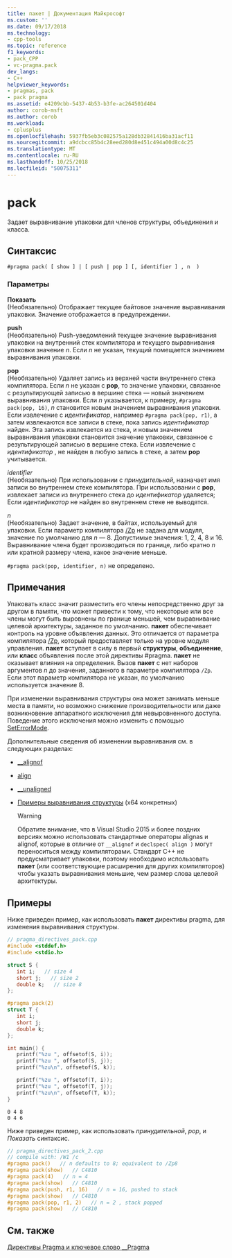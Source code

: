 ```yaml
---
title: пакет | Документация Майкрософт
ms.custom: ''
ms.date: 09/17/2018
ms.technology:
- cpp-tools
ms.topic: reference
f1_keywords:
- pack_CPP
- vc-pragma.pack
dev_langs:
- C++
helpviewer_keywords:
- pragmas, pack
- pack pragma
ms.assetid: e4209cbb-5437-4b53-b3fe-ac264501d404
author: corob-msft
ms.author: corob
ms.workload:
- cplusplus
ms.openlocfilehash: 5937fb5eb3c082575a128db32841416ba31acf11
ms.sourcegitcommit: a9dcbcc85b4c28eed280d8e451c494a00d8c4c25
ms.translationtype: MT
ms.contentlocale: ru-RU
ms.lasthandoff: 10/25/2018
ms.locfileid: "50075311"
---
```

# <a name="pack"></a>pack
Задает выравнивание упаковки для членов структуры, объединения и класса.

## <a name="syntax"></a>Синтаксис

```
#pragma pack( [ show ] | [ push | pop ] [, identifier ] , n  )
```

### <a name="parameters"></a>Параметры

**Показать**<br/>
(Необязательно) Отображает текущее байтовое значение выравнивания упаковки. Значение отображается в предупреждении.

**push**<br/>
(Необязательно) Push-уведомлений текущее значение выравнивания упаковки на внутренний стек компилятора и текущего выравнивания упаковки значение *n*. Если *n* не указан, текущий помещается значением выравнивания упаковки.

**pop**<br/>
(Необязательно) Удаляет запись из верхней части внутреннего стека компилятора. Если *n* не указан с **pop**, то значение упаковки, связанное с результирующей записью в вершине стека — новый значением выравнивания упаковки. Если *n* указывается, к примеру, `#pragma pack(pop, 16)`, *n* становится новым значением выравнивания упаковки. Если извлечение с *идентификатор*, например `#pragma pack(pop, r1)`, а затем извлекаются все записи в стеке, пока запись *идентификатор* найден. Эта запись извлекается из стека, и новым значением выравнивания упаковки становится значение упаковки, связанное с результирующей записью в вершине стека. Если извлечение с *идентификатор* , не найден в любую запись в стеке, а затем **pop** учитывается.

*identifier*<br/>
(Необязательно) При использовании с *принудительной*, назначает имя записи во внутреннем стеке компилятора. При использовании с **pop**, извлекает записи из внутреннего стека до *идентификатор* удаляется; Если *идентификатор* не найден во внутреннем стеке не выводятся.

*n*<br/>
(Необязательно) Задает значение, в байтах, используемый для упаковки. Если параметр компилятора [/Zp](../build/reference/zp-struct-member-alignment.md) не задана для модуля, значение по умолчанию для *n* — 8. Допустимые значения: 1, 2, 4, 8 и 16. Выравнивание члена будет производиться по границе, либо кратно *n* или кратной размеру члена, какое значение меньше.

`#pragma pack(pop, identifier, n)` не определено.

## <a name="remarks"></a>Примечания

Упаковать класс значит разместить его члены непосредственно друг за другом в памяти, что может привести к тому, что некоторые или все члены могут быть выровнены по границе меньшей, чем выравнивание целевой архитектуры, заданное по умолчанию. **пакет** обеспечивает контроль на уровне объявления данных. Это отличается от параметра компилятора [/Zp](../build/reference/zp-struct-member-alignment.md), который предоставляет только на уровне модуля управления. **пакет** вступает в силу в первый **структуры**, **объединение**, или **класс** объявления после этой директивы #pragma. **пакет** не оказывает влияния на определения. Вызов **пакет** с нет наборов аргументов *n* до значения, заданного в параметре компилятора `/Zp`. Если этот параметр компилятора не указан, по умолчанию используется значение 8.

При изменении выравнивания структуры она может занимать меньше места в памяти, но возможно снижение производительности или даже возникновение аппаратного исключения для невыровненного доступа.  Поведение этого исключения можно изменить с помощью [SetErrorMode](https://msdn.microsoft.com/library/windows/desktop/ms680621).

Дополнительные сведения об изменении выравнивания см. в следующих разделах:

- [__alignof](../cpp/alignof-operator.md)

- [align](../cpp/align-cpp.md)

- [__unaligned](../cpp/unaligned.md)

- [Примеры выравнивания структуры](../build/examples-of-structure-alignment.md) (x64 конкретных)

   > [!WARNING]
   > Обратите внимание, что в Visual Studio 2015 и более поздних версиях можно использовать стандартные операторы alignas и alignof, которые в отличие от `__alignof` и `declspec( align )` могут переноситься между компиляторами. Стандарт C++ не предусматривает упаковки, поэтому необходимо использовать **пакет** (или соответствующие расширения для других компиляторов) чтобы указать выравнивания меньшие, чем размер слова целевой архитектуры.

## <a name="examples"></a>Примеры

Ниже приведен пример, как использовать **пакет** директивы pragma, для изменения выравнивания структуры.

```cpp
// pragma_directives_pack.cpp
#include <stddef.h>
#include <stdio.h>

struct S {
   int i;   // size 4
   short j;   // size 2
   double k;   // size 8
};

#pragma pack(2)
struct T {
   int i;
   short j;
   double k;
};

int main() {
   printf("%zu ", offsetof(S, i));
   printf("%zu ", offsetof(S, j));
   printf("%zu\n", offsetof(S, k));

   printf("%zu ", offsetof(T, i));
   printf("%zu ", offsetof(T, j));
   printf("%zu\n", offsetof(T, k));
}
```

```Output
0 4 8
0 4 6
```

Ниже приведен пример, как использовать *принудительной*, *pop*, и *Показать* синтаксис.

```cpp
// pragma_directives_pack_2.cpp
// compile with: /W1 /c
#pragma pack()   // n defaults to 8; equivalent to /Zp8
#pragma pack(show)   // C4810
#pragma pack(4)   // n = 4
#pragma pack(show)   // C4810
#pragma pack(push, r1, 16)   // n = 16, pushed to stack
#pragma pack(show)   // C4810
#pragma pack(pop, r1, 2)   // n = 2 , stack popped
#pragma pack(show)   // C4810
```

## <a name="see-also"></a>См. также

[Директивы Pragma и ключевое слово __Pragma](../preprocessor/pragma-directives-and-the-pragma-keyword.md)